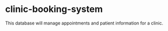 # clinic-booking-system
This database will manage appointments and patient information for a clinic.
